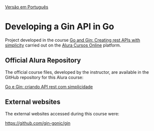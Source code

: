 [Versão em Português](README.md)

# Developing a Gin API in Go

Project developed in the course [Go and Gin: Creating rest APIs with simplicity](https://cursos.alura.com.br/course/go-gin-api-rest-simplicidade) carried out on the [Alura Cursos Online](https://alura.com.br/) platform.

## Official Alura Repository

The official course files, developed by the instructor, are available in the GitHub repository for this Alura course:

[Go e Gin: criando API rest com simplicidade](https://github.com/alura-cursos/api_rest_gin_go)

## External websites

The external websites accessed during this course were:

https://github.com/gin-gonic/gin